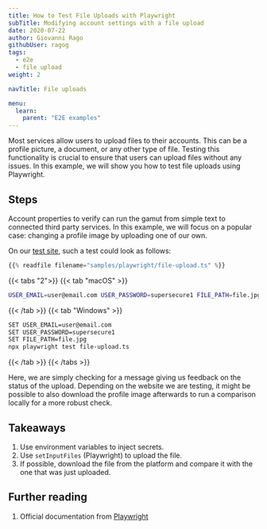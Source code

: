 ```yaml
---
title: How to Test File Uploads with Playwright
subTitle: Modifying account settings with a file upload
date: 2020-07-22
author: Giovanni Rago
githubUser: ragog
tags:
  - e2e
  - file upload
weight: 2

navTitle: File uploads

menu:
  learn:
    parent: "E2E examples"
---
```


Most services allow users to upload files to their accounts. This can be a profile picture, a document, or any other type of file. 
Testing this functionality is crucial to ensure that users can upload files without any issues. In this example, we will 
show you how to test file uploads using Playwright.

<!-- more -->

## Steps

Account properties to verify can run the gamut from simple text to connected third party services. In this example, we 
will focus on a popular case: changing a profile image by uploading one of our own.

On our [test site](https://danube-web.shop/), such a test could look as follows:

```ts {hl_lines=["12-13"]}
{{% readfile filename="samples/playwright/file-upload.ts" %}}
```
{{< tabs "2">}}
{{< tab "macOS" >}}
```sh
USER_EMAIL=user@email.com USER_PASSWORD=supersecure1 FILE_PATH=file.jpg npx playwright test file-upload.ts
```
{{< /tab >}}
{{< tab "Windows" >}}
```sh
SET USER_EMAIL=user@email.com
SET USER_PASSWORD=supersecure1
SET FILE_PATH=file.jpg
npx playwright test file-upload.ts
```
{{< /tab >}}
{{< /tabs >}}

Here, we are simply checking for a message giving us feedback on the status of the upload. Depending on the website we are testing, it might be possible to also download the profile image afterwards to run a comparison locally for a more robust check.

## Takeaways
1. Use environment variables to inject secrets.
2. Use `setInputFiles` (Playwright) to upload the file.
3. If possible, download the file from the platform and compare it with the one that was just uploaded.

## Further reading
1. Official documentation from [Playwright](https://playwright.dev/docs/input#upload-files)
